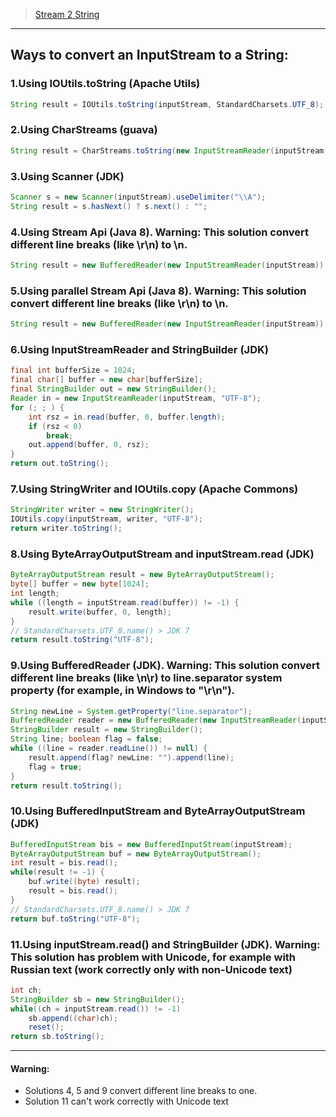 > [Stream 2 String](https://stackoverflow.com/questions/309424/read-convert-an-inputstream-to-a-string) 

***

## Ways to convert an InputStream to a String:

### 1.Using IOUtils.toString (Apache Utils)
```java
String result = IOUtils.toString(inputStream, StandardCharsets.UTF_8);
```
### 2.Using CharStreams (guava)
```java
String result = CharStreams.toString(new InputStreamReader(inputStream, Charsets.UTF_8));
```
### 3.Using Scanner (JDK)
```java
Scanner s = new Scanner(inputStream).useDelimiter("\\A");
String result = s.hasNext() ? s.next() : "";
```
### 4.Using Stream Api (Java 8). Warning: This solution convert different line breaks (like \r\n) to \n.
```java
String result = new BufferedReader(new InputStreamReader(inputStream)).lines().collect(Collectors.joining("\n"));
```
### 5.Using parallel Stream Api (Java 8). Warning: This solution convert different line breaks (like \r\n) to \n.
```java
String result = new BufferedReader(new InputStreamReader(inputStream)).lines().parallel().collect(Collectors.joining("\n"));
```
### 6.Using InputStreamReader and StringBuilder (JDK)
```java
final int bufferSize = 1024;
final char[] buffer = new char[bufferSize];
final StringBuilder out = new StringBuilder();
Reader in = new InputStreamReader(inputStream, "UTF-8");
for (; ; ) {
    int rsz = in.read(buffer, 0, buffer.length);
    if (rsz < 0)
        break;
    out.append(buffer, 0, rsz);
}
return out.toString();
```
### 7.Using StringWriter and IOUtils.copy (Apache Commons)
```java
StringWriter writer = new StringWriter();
IOUtils.copy(inputStream, writer, "UTF-8");
return writer.toString();
```
### 8.Using ByteArrayOutputStream and inputStream.read (JDK)
```java
ByteArrayOutputStream result = new ByteArrayOutputStream();
byte[] buffer = new byte[1024];
int length;
while ((length = inputStream.read(buffer)) != -1) {
    result.write(buffer, 0, length);
}
// StandardCharsets.UTF_8.name() > JDK 7
return result.toString("UTF-8");
```
### 9.Using BufferedReader (JDK). Warning: This solution convert different line breaks (like \n\r) to line.separator system property (for example, in Windows to "\r\n").
```java
String newLine = System.getProperty("line.separator");
BufferedReader reader = new BufferedReader(new InputStreamReader(inputStream));
StringBuilder result = new StringBuilder();
String line; boolean flag = false;
while ((line = reader.readLine()) != null) {
    result.append(flag? newLine: "").append(line);
    flag = true;
}
return result.toString();
```
### 10.Using BufferedInputStream and ByteArrayOutputStream (JDK)
```java
BufferedInputStream bis = new BufferedInputStream(inputStream);
ByteArrayOutputStream buf = new ByteArrayOutputStream();
int result = bis.read();
while(result != -1) {
    buf.write((byte) result);
    result = bis.read();
}
// StandardCharsets.UTF_8.name() > JDK 7
return buf.toString("UTF-8");
```
### 11.Using inputStream.read() and StringBuilder (JDK). Warning: This solution has problem with Unicode, for example with Russian text (work correctly only with non-Unicode text)
``` java
int ch;
StringBuilder sb = new StringBuilder();
while((ch = inputStream.read()) != -1)
    sb.append((char)ch);
    reset();
return sb.toString();
``` 

---

#### Warning:
* Solutions 4, 5 and 9 convert different line breaks to one.
* Solution 11 can't work correctly with Unicode text


